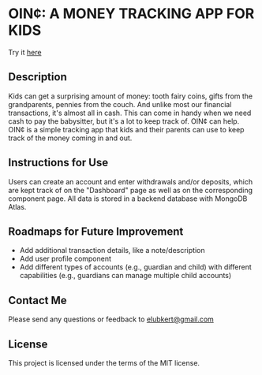 # OIN¢: A MONEY TRACKING APP FOR KIDS
Try it [here](https://emily-lubkert-fullstackbankapp.herokuapp.com/)

## Description
Kids can get a surprising amount of money: tooth fairy coins, gifts from the grandparents, pennies from the couch. And unlike most our financial transactions, it's almost all in cash. This can come in handy when we need cash to pay the babysitter, but it's a lot to keep track of. OIN¢ can help. OIN¢ is a simple tracking app that kids and their parents can use to keep track of the money coming in and out.

## Instructions for Use
Users can create an account and enter withdrawals and/or deposits, which are kept track of on the "Dashboard" page as well as on the corresponding component page. All data is stored in a backend database with MongoDB Atlas.

## Roadmaps for Future Improvement
- Add additional transaction details, like a note/description
- Add user profile component
- Add different types of accounts (e.g., guardian and child) with different capabilities (e.g., guardians can manage multiple child accounts)

## Contact Me
Please send any questions or feedback to elubkert@gmail.com

## License
This project is licensed under the terms of the MIT license.
